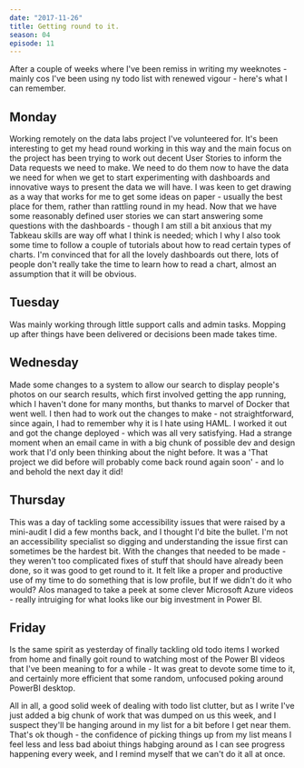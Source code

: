 ```yaml
---
date: "2017-11-26"
title: Getting round to it.
season: 04
episode: 11
---
```


After a couple of weeks where I've been remiss in writing my weeknotes - mainly cos I've been using ny todo list with renewed vigour - here's what I can remember.

## Monday

Working remotely on the data labs project I've volunteered for. It's been interesting to get my head round working in this way and the main focus on the project has been trying to work out decent User Stories to inform the Data requests we need to make. We need to do them now to have the data we need for when we get to start experimenting with dashboards and innovative ways to present the data we will have. I was keen to get drawing as a way that works for me to get some ideas on paper - usually the best place for them, rather than rattling round in my head. Now that we have some reasonably defined user stories we can start answering some questions with the dashboards - though I am still a bit anxious that my Tabkeau skills are way off what I think is needed; which I why I also took some time to follow a couple of tutorials about how to read certain types of charts. I'm convinced that for all the lovely dashboards out there, lots of people don't really take the time to learn how to read a chart, almost an assumption that it will be obvious. 

## Tuesday

Was mainly working through little support calls and admin tasks. Mopping up after things have been delivered or decisions been made takes time.

## Wednesday

Made some changes to a system to allow our search to display people's photos on our search results, which first involved getting the app running, which I haven't done for many months, but thanks to marvel of Docker that went well. I then had to work out the changes to make - not straightforward, since again, I had to remember why it is I hate using HAML. I worked it out and got the change deployed - which was all very satisfying. Had a strange moment when an email came in with a big chunk of possible dev and design work that I'd only been thinking about the night before. It was a 'That project we did before will probably come back round again soon' - and lo and behold the next day it did!

## Thursday 

This was a day of tackling some accessibility issues that were raised by a mini-audit I did a few months back, and I thought I'd bite the bullet. I'm not an accessibility specialist so digging and understanding the issue first can sometimes be the hardest bit. With the changes that needed to be made - they weren't too complicated fixes of stuff that should have already been done, so it was good to get round to it. It felt like a proper and productive use of my time to do something that is low profile, but If we didn't do it who would? Alos managed to take a peek at some clever Microsoft Azure videos - really intruiging for what looks like our big investment in Power BI.

## Friday

Is the same spirit as yesterday of finally tackling old todo items I worked from home and finally goit round to watching most of the Power BI videos that I've been meaning to for a while - It was great to devote some time to it, and certainly more efficient that some random, unfocused poking around PowerBI desktop.

All in all, a good solid week of dealing with todo list clutter, but as I write I've just added a big chunk of work that was dumped on us this week, and I suspect they'll be hanging around in my list for a bit before I get near them. That's ok though - the confidence of picking things up from my list means I feel less and less bad aboiut things habging around as I can see progress happening every week, and I remind myself that we can't do it all at once.